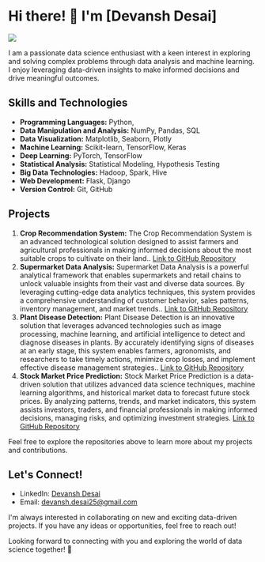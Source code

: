 # Hi there! 👋 I'm [Devansh Desai]
![](https://lh3.googleusercontent.com/obmys3D0hT79wgNCz5sJAkmSk1LlwJ1N2z_2iBn4M_3_ytsNLl4JlxNgSA90-RUXgnss-ud1DN6UDAPiESFWWthDMDduAxGXXf8Soks5tj3u2-YEpskdhxbuZGqWK-LWWYZ91kNNtBWdpuWdeNPgRJyz3SRiZayngOQ-73irhLKC1CU2-jr3Y4aQhZ8ubZLdQQvy54tJjH36NneUcuATl2Kuk2X7rBVRXl2vJAEu_-cAhiWlivukWy0hA6qvua_Ks60_1wVgm5JoZfG_YNLaKllXbw8pwg5y6c5Fmt4e61bp5gIQlcC_IxIWDeU06iU4hCf9TXNM0WUD9rmEDDhvW0ssZ1tBXwjuvkHzlsl4Qe_00s-HQucsXUqSnGMpV3ykIveIIEOw6V1IPza4m0ERIP0TnRtklL9-3yFTrwwRRczAzC6xS8HQECIgRSG5xUMkyr3hCU_8_L8uMwyQI6efe_nXur2BTeSW7XOcq92w1IzgK1bTdqJ8g-6URYsePcqsjiezhPZPZJ_bszpp8_7Z0PKPjtyC-8CyxFIwYQBelJLCE1sa4IXKSmF_v01ZAjdOrrTBu_dF5ycO_IcmADmrW9dyJ-5a8R8vvyxnjnYBV2RxHSD-6B8BAsXGxjhJZ_yHHD2D8uxYTa3Gv41ED6avY7mS1PBekCc21RnvufvaN-9q0GHNWEOr-tkMfskMDJJnMrXgTfm2n4TCkuC1ZkfLUmJIJcVltaHIci1zaA7n1QqsaEr4zs0c9uY6B5N85y3ACqIS0FfJmHPu2IS9bjT9Zcya55RX7cEX70vBAkMePwtZlTkpLdrTKDpeJ9MkQS77GicrCLMczA4-ElC4ed1YZqY2PzQGobegxT9__cMCRJcKgOObt3FF7dd38nbVGbeOqg4bHIerUGVnlMS2ItDiKld14OzllC3h_B4p5p0YnZ-RrEE9B1FTRr16VU43x-1qV5HM_cu4SdOSk-UwaA=w1024-h256-s-no?authuser=0)

I am a passionate data science enthusiast with a keen interest in exploring and solving complex problems through data analysis and machine learning. I enjoy leveraging data-driven insights to make informed decisions and drive meaningful outcomes.

## Skills and Technologies

- **Programming Languages:** Python, 
- **Data Manipulation and Analysis:** NumPy, Pandas, SQL
- **Data Visualization:** Matplotlib, Seaborn, Plotly
- **Machine Learning:** Scikit-learn, TensorFlow, Keras
- **Deep Learning:** PyTorch, TensorFlow
- **Statistical Analysis:** Statistical Modeling, Hypothesis Testing
- **Big Data Technologies:** Hadoop, Spark, Hive
- **Web Development:** Flask, Django
- **Version Control:** Git, GitHub

## Projects

1. **Crop Recommendation System:** The Crop Recommendation System is an advanced technological solution designed to assist farmers and agricultural professionals in making informed decisions about the most suitable crops to cultivate on their land.. [Link to GitHub Repository](https://github.com/Devansh-45/CRS)
2. **Supermarket Data Analysis:** Supermarket Data Analysis is a powerful analytical framework that enables supermarkets and retail chains to unlock valuable insights from their vast and diverse data sources. By leveraging cutting-edge data analytics techniques, this system provides a comprehensive understanding of customer behavior, sales patterns, inventory management, and market trends.. [Link to GitHub Repository](https://github.com/Devansh-45/Supermarket-Data-Analysis)
3. **Plant Disease Detection:** Plant Disease Detection is an innovative solution that leverages advanced technologies such as image processing, machine learning, and artificial intelligence to detect and diagnose diseases in plants. By accurately identifying signs of diseases at an early stage, this system enables farmers, agronomists, and researchers to take timely actions, minimize crop losses, and implement effective disease management strategies.. [Link to GitHub Repository](https://github.com/Devansh-45/Plant-Disease-Detection)
4. **Stock Market Price Prediction:** Stock Market Price Prediction is a data-driven solution that utilizes advanced data science techniques, machine learning algorithms, and historical market data to forecast future stock prices. By analyzing patterns, trends, and market indicators, this system assists investors, traders, and financial professionals in making informed decisions, managing risks, and optimizing investment strategies. [Link to GitHub Repository](https://github.com/Devansh-45/Stock-Market-Price-Prediction)

Feel free to explore the repositories above to learn more about my projects and contributions.

## Let's Connect!

- LinkedIn: [Devansh Desai](https://www.linkedin.com/in/devansh-desai-a1462a187/)
- Email: [devansh.desai25@gmail.com ](devansh.desai25@gmail.com)

I'm always interested in collaborating on new and exciting data-driven projects. If you have any ideas or opportunities, feel free to reach out!

Looking forward to connecting with you and exploring the world of data science together! 🚀
